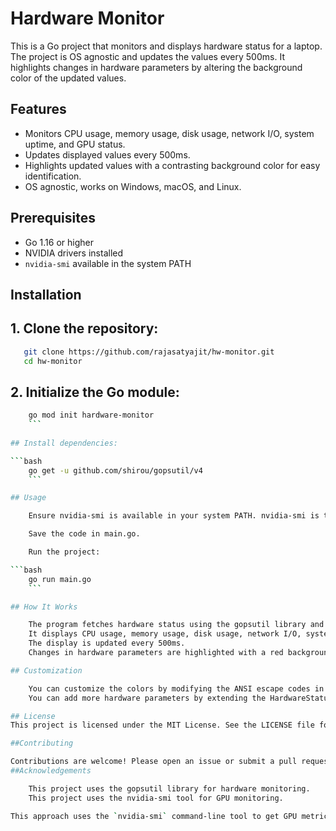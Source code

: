 # Hardware Monitor

This is a Go project that monitors and displays hardware status for a laptop. The project is OS agnostic and updates the values every 500ms. It highlights changes in hardware parameters by altering the background color of the updated values.

## Features

- Monitors CPU usage, memory usage, disk usage, network I/O, system uptime, and GPU status.
- Updates displayed values every 500ms.
- Highlights updated values with a contrasting background color for easy identification.
- OS agnostic, works on Windows, macOS, and Linux.

## Prerequisites

- Go 1.16 or higher
- NVIDIA drivers installed
- `nvidia-smi` available in the system PATH

## Installation

## 1. Clone the repository:
```bash
   git clone https://github.com/rajasatyajit/hw-monitor.git
   cd hw-monitor
   ```
 
## 2. Initialize the Go module:
```bash
    go mod init hardware-monitor
    ```
    
## Install dependencies:

```bash
    go get -u github.com/shirou/gopsutil/v4
    ```

## Usage

    Ensure nvidia-smi is available in your system PATH. nvidia-smi is typically installed with the NVIDIA drivers.

    Save the code in main.go.

    Run the project:

```bash
    go run main.go
    ```

## How It Works

    The program fetches hardware status using the gopsutil library and nvidia-smi for GPU metrics.
    It displays CPU usage, memory usage, disk usage, network I/O, system uptime, and GPU status.
    The display is updated every 500ms.
    Changes in hardware parameters are highlighted with a red background and white text.

## Customization

    You can customize the colors by modifying the ANSI escape codes in the const section.
    You can add more hardware parameters by extending the HardwareStatus struct and modifying the getHardwareStatus and display functions.

## License
This project is licensed under the MIT License. See the LICENSE file for details.

##Contributing

Contributions are welcome! Please open an issue or submit a pull request.
##Acknowledgements

    This project uses the gopsutil library for hardware monitoring.
    This project uses the nvidia-smi tool for GPU monitoring.

This approach uses the `nvidia-smi` command-line tool to get GPU metrics on Windows. It parses the output and integrates it with the rest of the hardware monitoring information. This should avoid the issues related to Unix-specific headers and provide a working solution for GPU monitoring on Windows.